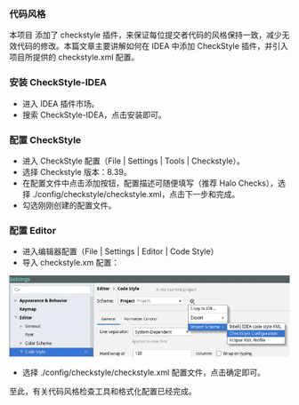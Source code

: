 ### 代码风格

本项目 添加了 checkstyle 插件，来保证每位提交者代码的风格保持一致，减少无效代码的修改。本篇文章主要讲解如何在 IDEA 中添加
CheckStyle 插件，并引入项目所提供的 checkstyle.xml 配置。

### 安装 CheckStyle-IDEA

- 进入 IDEA 插件市场。
- 搜索 CheckStyle-IDEA，点击安装即可。

### 配置 CheckStyle

- 进入 CheckStyle 配置（File | Settings | Tools | Checkstyle）。
- 选择 Checkstyle 版本：8.39。
- 在配置文件中点击添加按钮，配置描述可随便填写（推荐 Halo Checks），选择 ./config/checkstyle/checkstyle.xml，点击下一步和完成。
- 勾选刚刚创建的配置文件。

### 配置 Editor

- 进入编辑器配置（File | Settings | Editor | Code Style）
- 导入 checkstyle.xm 配置：

![](resources\checkstyle.webp)

- 选择 ./config/checkstyle/checkstyle.xml 配置文件，点击确定即可。

至此，有关代码风格检查工具和格式化配置已经完成。
